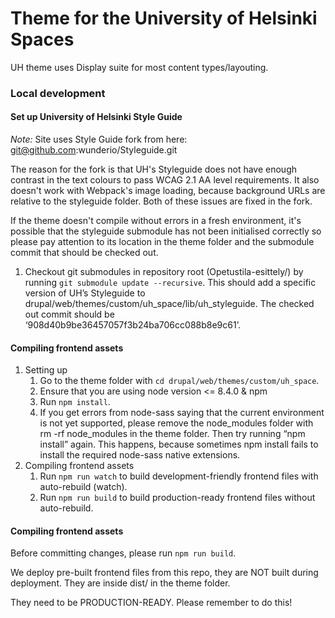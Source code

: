 # Theme for the University of Helsinki Spaces

UH theme uses Display suite for most content types/layouting.

### Local development

#### Set up University of Helsinki Style Guide

_Note:_ Site uses Style Guide fork from here: git@github.com:wunderio/Styleguide.git

The reason for the fork is that UH's Styleguide does not have enough contrast in the text colours to pass WCAG 2.1 AA level requirements. It also doesn't work with Webpack's image loading, because background URLs are relative to the styleguide folder. Both of these issues are fixed in the fork.

If the theme doesn't compile without errors in a fresh environment, it's possible that the styleguide submodule has not been initialised correctly so please pay attention to its location in the theme folder and the submodule commit that should be checked out.

1. Checkout git submodules in repository root (Opetustila-esittely/) by running `git submodule update --recursive`. This should add a specific version of UH’s Styleguide to drupal/web/themes/custom/uh_space/lib/uh_styleguide. The checked out commit should be ‘908d40b9be36457057f3b24ba706cc088b8e9c61’.

#### Compiling frontend assets
1. Setting up
    1. Go to the theme folder with `cd drupal/web/themes/custom/uh_space`.
    2. Ensure that you are using node version <= 8.4.0 & npm
    3. Run `npm install`.
    4. If you get errors from node-sass saying that the current environment is not yet supported, please remove the node_modules folder with rm -rf node_modules in the theme folder. Then try running “npm install” again. This happens, because sometimes npm install fails to install the required node-sass native extensions.
2. Compiling frontend assets
    1. Run `npm run watch` to build development-friendly frontend files with auto-rebuild (watch).
    2. Run `npm run build` to build production-ready frontend files without auto-rebuild.

#### Compiling frontend assets
Before committing changes, please run `npm run build`. 

We deploy pre-built frontend files from this repo, they are NOT built during deployment. They are inside dist/ in the theme folder. 

They need to be PRODUCTION-READY. Please remember to do this!
